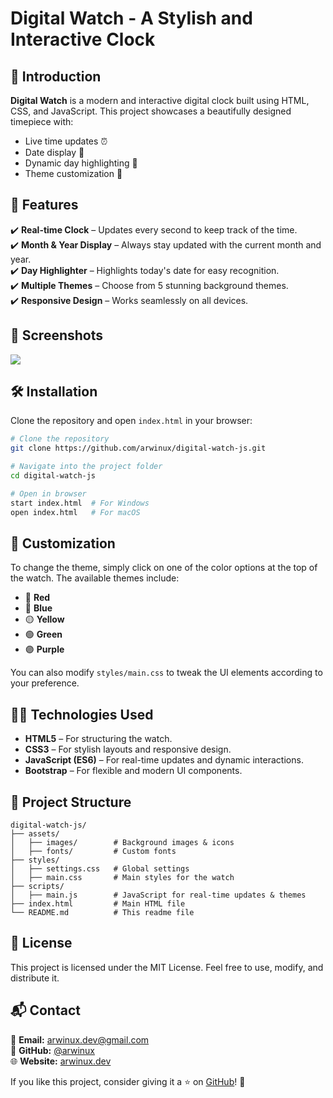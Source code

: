 # Digital Watch - A Stylish and Interactive Clock

## 🚀 Introduction

**Digital Watch** is a modern and interactive digital clock built using HTML, CSS, and JavaScript. This project
showcases a beautifully designed timepiece with:

- Live time updates ⏰
- Date display 📅
- Dynamic day highlighting 🔆
- Theme customization 🎨

## 🌟 Features

✔️ **Real-time Clock** – Updates every second to keep track of the time.\
✔️ **Month & Year Display** – Always stay updated with the current month and year.\
✔️ **Day Highlighter** – Highlights today's date for easy recognition.\
✔️ **Multiple Themes** – Choose from 5 stunning background themes.\
✔️ **Responsive Design** – Works seamlessly on all devices.

## 📸 Screenshots
<img src="./assets/video/radme.gif">

## 🛠️ Installation

Clone the repository and open `index.html` in your browser:

```bash
# Clone the repository
git clone https://github.com/arwinux/digital-watch-js.git

# Navigate into the project folder
cd digital-watch-js

# Open in browser
start index.html  # For Windows
open index.html   # For macOS
```

## 🎨 Customization

To change the theme, simply click on one of the color options at the top of the watch. The available themes include:

- 🔴 **Red**
- 🔵 **Blue**
- 🟡 **Yellow**
- 🟢 **Green**
- 🟣 **Purple**


You can also modify `styles/main.css` to tweak the UI elements according to your preference.

## 🧑‍💻 Technologies Used

- **HTML5** – For structuring the watch.
- **CSS3** – For stylish layouts and responsive design.
- **JavaScript (ES6)** – For real-time updates and dynamic interactions.
- **Bootstrap** – For flexible and modern UI components.

## 📌 Project Structure

```
digital-watch-js/
├── assets/
│   ├── images/        # Background images & icons
│   ├── fonts/         # Custom fonts
├── styles/
│   ├── settings.css   # Global settings
│   ├── main.css       # Main styles for the watch
├── scripts/
│   ├── main.js        # JavaScript for real-time updates & themes
├── index.html         # Main HTML file
└── README.md          # This readme file
```

## 📜 License

This project is licensed under the MIT License. Feel free to use, modify, and distribute it.

## 📬 Contact

📧 **Email:** [arwinux.dev@gmail.com](mailto\:arwinux.dev@gmail.com)\
🐙 **GitHub:** [@arwinux](https://github.com/arwinux)\
🌐 **Website:** [arwinux.dev](https://arwinux.dev)

If you like this project, consider giving it a ⭐ on [GitHub](https://github.com/arwinux/digital-watch-js)! 🚀

